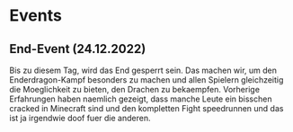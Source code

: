 # Events
## End-Event (24.12.2022)
Bis zu diesem Tag, wird das End gesperrt sein. Das machen wir, um den Enderdragon-Kampf besonders zu machen und allen Spielern gleichzeitig die Moeglichkeit zu bieten, den Drachen zu bekaempfen. Vorherige Erfahrungen haben naemlich gezeigt, dass manche Leute ein bisschen cracked in Minecraft sind und den kompletten Fight speedrunnen und das ist ja irgendwie doof fuer die anderen.
